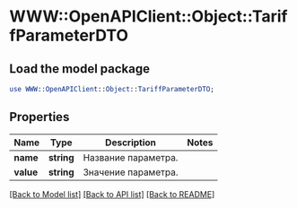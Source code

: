 # WWW::OpenAPIClient::Object::TariffParameterDTO

## Load the model package
```perl
use WWW::OpenAPIClient::Object::TariffParameterDTO;
```

## Properties
Name | Type | Description | Notes
------------ | ------------- | ------------- | -------------
**name** | **string** | Название параметра. | 
**value** | **string** | Значение параметра. | 

[[Back to Model list]](../README.md#documentation-for-models) [[Back to API list]](../README.md#documentation-for-api-endpoints) [[Back to README]](../README.md)


